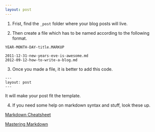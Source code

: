 ```yaml
---
layout: post
---
```


1. Frist, find the `_post` folder where your blog posts will live.

2. Then create a file which has to be named according to the following format.

```
YEAR-MONTH-DAY-title.MARKUP
```

```
2011-12-31-new-years-eve-is-awesome.md
2012-09-12-how-to-write-a-blog.md
```

3. Once you made a file, it is better to add this code.

```
---
layout: post
---
```

It will make your post fit the template.

4. If you need some help on markdown syntax and stuff, look these up.

[Markdown Cheatsheet](https://github.com/adam-p/markdown-here/wiki/Markdown-Cheatsheet)

[Mastering Markdown](https://guides.github.com/features/mastering-markdown/)

